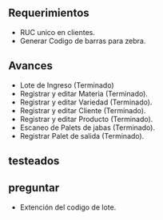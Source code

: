 ## Requerimientos
- RUC unico en clientes.
- Generar Codigo de barras para zebra. 

## Avances
- Lote de Ingreso (Terminado)
- Registrar y editar Materia (Terminado).
- Registrar y editar Variedad (Terminado).
- Registrar y editar Cliente (Terminado).
- Registrar y editar Producto (Terminado).
- Escaneo de Palets de jabas (Terminado).
- Registrar Palet de salida (Terminado).
## testeados

## preguntar
- Extención del codigo de lote.
